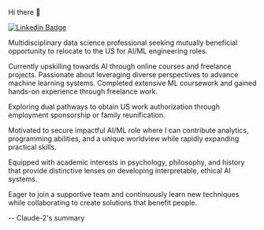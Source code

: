 Hi there 👋

[![Linkedin Badge](https://img.shields.io/badge/-LinkedIn-0e76a8?style=flat-square&logo=Linkedin&logoColor=white)](https://www.linkedin.com/in/viktor-ivanenko-b8504ba5/)

Multidisciplinary data science professional seeking mutually beneficial opportunity to relocate to the US for AI/ML engineering roles.

Currently upskilling towards AI through online courses and freelance projects. Passionate about leveraging diverse perspectives to advance machine learning systems. Completed extensive ML coursework and gained hands-on experience through freelance work. 

Exploring dual pathways to obtain US work authorization through employment sponsorship or family reunification. 

Motivated to secure impactful AI/ML role where I can contribute analytics, programming abilities, and a unique worldview while rapidly expanding practical skills. 

Equipped with academic interests in psychology, philosophy, and history that provide distinctive lenses on developing interpretable, ethical AI systems. 

Eager to join a supportive team and continuously learn new techniques while collaborating to create solutions that benefit people.

-- Claude-2's summary
